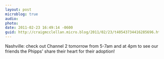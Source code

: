 ```yaml
---
layout: post
microblog: true
audio: 
photo: 
date: 2011-02-23 16:49:14 -0600
guid: http://craigmcclellan.micro.blog/2011/02/23/t40543734416285696.html
---
```

Nashville: check out Channel 2 tomorrow from 5-7am and at 4pm to see our friends the Phipps' share their heart for their adoption!
